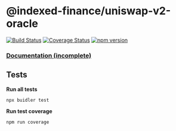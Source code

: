 # @indexed-finance/uniswap-v2-oracle

[![Build Status](https://api.travis-ci.com/indexed-finance/uniswap-v2-oracle.svg?branch=master)](https://travis-ci.com/github/indexed-finance/uniswap-v2-oracle)
[![Coverage Status](https://coveralls.io/repos/github/indexed-finance/uniswap-v2-oracle/badge.svg?branch=master)](https://coveralls.io/github/indexed-finance/uniswap-v2-oracle?branch=master)
[![npm version](https://badge.fury.io/js/%40indexed-finance%2Funiswap-v2-oracle.svg)](https://badge.fury.io/js/%40indexed-finance%2Funiswap-v2-oracle)

### [Documentation (incomplete)](https://docs.indexed.finance/smart-contracts/indexeduniswapv2oracle)

## Tests

**Run all tests**

`npx buidler test`

**Run test coverage**

`npm run coverage`
